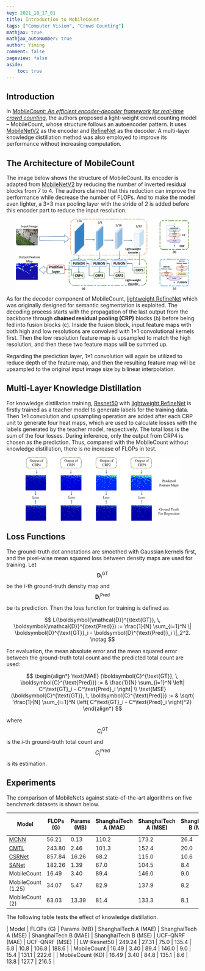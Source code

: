 ```yaml
---
key: 2021_10_17_01
title: Introduction to MobileCount
tags: ["Computer Vision", "Crowd Counting"]
mathjax: true
mathjax_autoNumber: true
author: Yiming
comment: false
pageview: false
aside:
    toc: true
---
```


<style>
.center1 {
  display: block;
  margin-left: auto;
  margin-right: auto;
  width: 10%;
}
</style>

<style>
.center2 {
  display: block;
  margin-left: auto;
  margin-right: auto;
  width: 20%;
}
</style>

<style>
.center3 {
  display: block;
  margin-left: auto;
  margin-right: auto;
  width: 30%;
}
</style>

<style>
.center4 {
  display: block;
  margin-left: auto;
  margin-right: auto;
  width: 40%;
}
</style>

<style>
.center5 {
  display: block;
  margin-left: auto;
  margin-right: auto;
  width: 50%;
}
</style>

<style>
.center6 {
  display: block;
  margin-left: auto;
  margin-right: auto;
  width: 60%;
}
</style>

<style>
.center7 {
  display: block;
  margin-left: auto;
  margin-right: auto;
  width: 70%;
}
</style>

<style>
.center8 {
  display: block;
  margin-left: auto;
  margin-right: auto;
  width: 80%;
}
</style>

<style>
.center9 {
  display: block;
  margin-left: auto;
  margin-right: auto;
  width: 90%;
}
</style>

## Introduction

In [*MobileCount: An efficient encoder-decoder framework for real-time crowd counting*](https://www.sciencedirect.com/science/article/abs/pii/S0925231220308912), the authors proposed a light-weight crowd counting model – MobileCount, whose structure follows an autoencoder pattern. It uses [MobileNetV2](https://arxiv.org/abs/1801.04381) as the encoder and [RefineNet](https://arxiv.org/abs/1611.06612) as the decoder. A multi-layer knowledge distillation method was also employed to improve its performance without increasing computation.

## The Architecture of MobileCount

The image below shows the structure of MobileCount. Its encoder is adapted from [MobileNetV2](https://yimingma.github.io/2021/10/08/introduction-to-MobileNetV2.html) by reducing the number of inverted residual blocks from 7 to 4. The authors claimed that this reduction can improve the performance while decrease the number of FLOPs. And to make the model even lighter, a 3×3 max pooling layer with the stride of 2 is added before this encoder part to reduce the input resolution. 

<img src="/posts.assets/2021-10-17-introduction-to-MobileCount.assets/architecture_of_mobile_count.png" alt="The Structure of MobileCount" class="center9">

As for the decoder component of MobileCount, [lightweight RefineNet](https://arxiv.org/abs/1810.03272) which was originally designed for semantic segmentation is exploited. The decoding process starts with the propagation of the last output from the backbone through **chained residual pooling (CRP)** blocks (b) before being fed into fusion blocks (c). Inside the fusion block, input feature maps with both high and low resolutions are convolved with 1×1 convolutional kernels first. Then the low resolution feature map is upsampled to match the high resolution, and then these two feature maps will be summed up.

Regarding the prediction layer, 1×1 convolution will again be utilized to reduce depth of the feature map, and then the resulting feature map will be upsampled to the original input image size by bilinear interpolation.

## Multi-Layer Knowledge Distillation

For knowledge distillation training, [Resnet50](https://arxiv.org/abs/1512.03385) with [lightweight RefineNet](https://arxiv.org/abs/1810.03272) is firstly trained as a teacher model to generate labels for the training data. Then 1×1 convolution and upsampling operation are added after each CRP unit to generate four heat maps, which are used to calculate losses with the labels generated by the teacher model, respectively. The total loss is the sum of the four losses. During inference, only the output from CRP4 is chosen as the prediction. Thus, compared with the MobileCount without knowledge distillation, there is no increase of FLOPs in test.

<img src="/posts.assets/2021-10-17-introduction-to-MobileCount.assets/knowledge_distillation.png" alt="Knowledge Distillation" class="center8">

## Loss Functions

The ground-truth dot annotations are smoothed with Gaussian kernels first, and the pixel-wise mean squared loss between density maps are used for training. Let $$\boldsymbol{D}^{\text{GT}}_i$$ be the $i$-th ground-truth density map and $$\boldsymbol{D}^{\text{Pred}}_i$$ be its prediction. Then the loss function for training is defined as

$$
L(\boldsymbol{\mathcal{D}}^{\text{GT}}, \, \boldsymbol{\mathcal{D}}^{\text{Pred}}) := \frac{1}{N} \sum_{i=1}^N \| \boldsymbol{D}^{\text{GT}}_i - \boldsymbol{D}^{\text{Pred}}_i \|_2^2. \notag
$$

For evaluation, the mean absolute error and the mean squared error between the ground-truth total count and the predicted total count are used:

$$
\begin{align*}
\text{MAE} (\boldsymbol{C}^{\text{GT}}, \, \boldsymbol{C}^{\text{Pred}}) := & \frac{1}{N} \sum_{i=1}^N \left| C^\text{GT}_i - C^\text{Pred}_i \right| \\
\text{MSE} (\boldsymbol{C}^{\text{GT}}, \, \boldsymbol{C}^{\text{Pred}}) := & \sqrt{ \frac{1}{N} \sum_{i=1}^N \left( C^\text{GT}_i - C^\text{Pred}_i \right)^2}
\end{align*}
$$

where $$C^\text{GT}_i$$ is the $i$-th ground-truth total count and $$C^\text{Pred}_i$$ is its estimation.

## Experiments

The comparison of MobileNets against state-of-the-art algorithms on five benchmark datasets is shown below.

| Model                                                | FLOPs (G) | Params (MB) | ShanghaiTech A (MAE) | ShanghaiTech A (MSE) | ShanghaiTech B (MAE) | ShanghaiTech B (MSE) | UCF-QNRF (MAE) | UCF-QNRF (MSE) | UCF_CC_50 (MAE) | UCF_CC_50 (MSE) | WorldExpo'10 (MAE) |
|------------------------------------------------------|-----------|-------------|----------------------|----------------------|----------------------|----------------------|----------------|----------------|-----------------|-----------------|-------------------|
| [MCNN](https://ieeexplore.ieee.org/document/7780439) | 56.21     | 0.13        | 110.2                | 173.2                | 26.4                 | 41.4                 | 277.0          | 426.0          | 377.6           | 509.1           | 11.6 |
| [CMTL](https://ieeexplore.ieee.org/document/8078491) | 243.80    | 2.46        | 101.3                | 152.4                | 20.0                 | 31.1                 | 252.0          | 514.0          | 322.8           | 397.9           | -    |
| [CSRNet](https://arxiv.org/abs/1802.10062)           | 857.84    | 16.26       | 68.2                 | 115.0                | 10.6                 | 16.0                 | -              | -              | 266.1           | 397.5           | 8.6  |
| [SANet](https://openaccess.thecvf.com/content_ECCV_2018/papers/Xinkun_Cao_Scale_Aggregation_Network_ECCV_2018_paper.pdf) | 182.26 | 1.39 | 67.0 | 104.5 | 8.4 | 13.6 | - | - | 258.4 | 334.9 | 8.2 |
| MobileCount                                          | 16.49     | 3.40        | 89.4                 | 146.0                | 9.0                  | 15.4                 | 131.1          | 222.6          | 284.8           | 392.8           | 11.1  |
| MobileCount (1.25)                                   | 34.07     | 5.47        | 82.9                 | 137.9                | 8.2                  | 13.2                 | 124.5          | 207.6          | 283.1           | 382.6           | 11.1  |
| MobileCount (2)                                      | 63.03     | 13.39       | 81.4                 | 133.3                | 8.1                  | 12.7                 | 117.9          | 207.5          | 284.5           | 421.2           | 11.5  |

The following table tests the effect of knowledge distillation.

| Model          | FLOPs (G) | Params (MB) | ShanghaiTech A (MAE) | ShanghaiTech A (MSE) | ShanghaiTech B (MAE) | ShanghaiTech B (MSE) | UCF-QNRF (MAE) | UCF-QNRF (MSE) |
| LW-Resnet50    | 249.24    | 27.31       | 75.0                 | 135.4                | 6.8                  | 10.8                 | 106.8          | 188.6          |
| MobileCount    | 16.49     | 3.40        | 89.4                 | 146.0                | 9.0                  | 15.4                 | 131.1          | 222.6          |
| MobileCount (KD) | 16.49   | 3.40        | 84.8                 | 135.1                | 8.6                  | 13.8                 | 127.7          | 216.5          |
